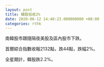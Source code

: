 ```yaml
---
layout: post
title: 韓股低收2%
date: 2020-06-12 14:40:23.000000000 +08:00
categories: rthk
---
```


南韓股市跟隨隔夜美股及區內股市下跌。

首爾綜合指數收報2132點，跌44點，跌幅2%。

全星期計，韓股跌2.2%。
